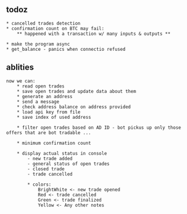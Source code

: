 ## todoz
    * cancelled trades detection 
    * confirmation count on BTC may fail:
        ** happened with a transaction w/ many inputs & outputs **

    * make the program async
    * get_balance - panics when connectio refused



## ablities
    now we can:
        * read open trades
        * save open trades and update data about them
        * generate an address
        * send a message
        * check address balance on address provided
        * load api key from file
        * save index of used address
    
        * filter open trades based on AD ID - bot pickus up only those offers that are bot tradable ...  
    
        * minimum confirmation count 

        * display actual status in console
            - new trade added
            - general status of open trades
            - closed trade
            - trade cancelled

            * colors:
                BrightWhite <- new trade opened
                Red <- trade cancelled
                Green <- trade finalized
                Yellow <- Any other notes



